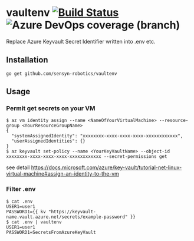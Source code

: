# vaultenv [![Build Status](https://dev.azure.com/sensyn-robotics/vaultenv/_apis/build/status/sensyn-robotics.vaultenv?branchName=master)](https://dev.azure.com/sensyn-robotics/vaultenv/_build/latest?definitionId=1&branchName=master) ![Azure DevOps coverage (branch)](https://img.shields.io/azure-devops/coverage/sensyn-robotics/vaultenv/1/master)
Replace Azure Keyvault Secret Identifier written into .env etc.
## Installation
```
go get github.com/sensyn-robotics/vaultenv
```
## Usage
### Permit get secrets on your VM
```
$ az vm identity assign --name <NameOfYourVirtualMachine> --resource-group <YourResourceGroupName>
{
  "systemAssignedIdentity": "xxxxxxxx-xxxx-xxxx-xxxx-xxxxxxxxxxxx",
  "userAssignedIdentities": {}
}
$ az keyvault set-policy --name <YourKeyVaultName> --object-id xxxxxxxx-xxxx-xxxx-xxxx-xxxxxxxxxxxx --secret-permissions get
```
see detail https://docs.microsoft.com/azure/key-vault/tutorial-net-linux-virtual-machine#assign-an-identity-to-the-vm
### Filter .env
```
$ cat .env
USER1=user1
PASSWORD1={{ kv "https://keyvault-name.vault.azure.net/secrets/example-password" }}
$ cat .env | vaultenv
USER1=user1
PASSWORD1=SecretsFromAzureKeyVault
```
